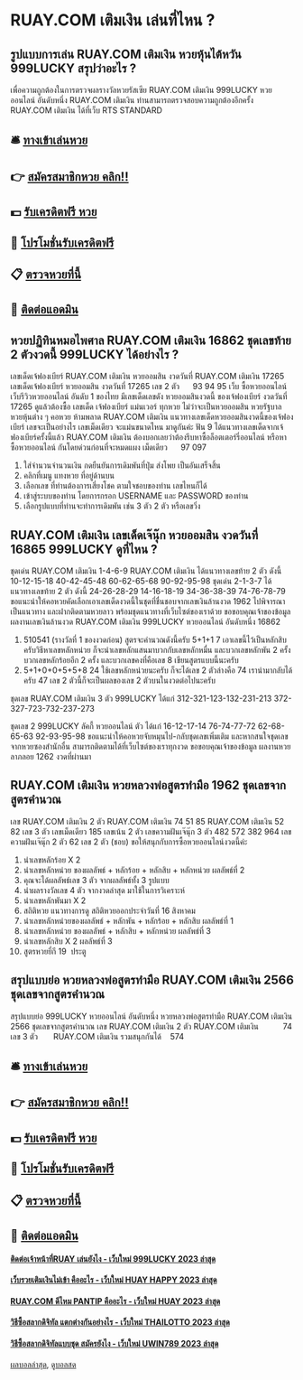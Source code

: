 # RUAY.COM เติมเงิน เล่นที่ไหน ?
## รูปแบบการเล่น RUAY.COM เติมเงิน หวยหุ้นไต้หวัน 999LUCKY สรุปว่าอะไร ?
เพื่อความถูกต้องในการตรวจผลรางวัลหวยรัสเซีย RUAY.COM เติมเงิน 999LUCKY หวยออนไลน์ อันดับหนึ่ง RUAY.COM เติมเงิน ท่านสามารถตรวจสอบความถูกต้องอีกครั้ง RUAY.COM เติมเงิน ได้ที่เว็บ RTS STANDARD

## 🛎 [ทางเข้าเล่นหวย](https://bit.ly/3BG5bNw)
## 👉 [สมัครสมาชิกหวย คลิก!!](https://bit.ly/3BG5bNw)
## 💵 [รับเครดิตฟรี หวย](https://bit.ly/3C3mvgS)
## 👑 [โปรโมชั่นรับเครดิตฟรี](https://bit.ly/3C3mvgS)
## 📋 [ตรวจหวยที่นี้](https://bit.ly/3C3mvgS)
## 📱 [ติดต่อแอดมิน](https://bit.ly/3C3mvgS)

## หวยปฏิทินหมอไพศาล RUAY.COM เติมเงิน 16862 ชุดเลขท้าย 2 ตัวงวดนี้ 999LUCKY ได้อย่างไร ?
เลขเด็ดเจ้ฟองเบียร์ RUAY.COM เติมเงิน หวยออมสิน งวดวันที่ RUAY.COM เติมเงิน 17265
เลขเด็ดเจ้ฟองเบียร์ หวยออมสิน งวดวันที่ 17265
เลข 2 ตัว      93 94 95
เว็บ ซื้อหวยออนไลน์ เว็บรีวิวหวยออนไลน์ อันดับ 1 ของไทย มีเลขเด็ดเลขดัง หวยออมสินงวดนี้ ของเจ้ฟองเบียร์ งวดวันที่ 17265 ดูแล้วต้องซื้อ เลขเด็ด เจ้ฟองเบียร์ แม่นเวอร์ ทุกหวย ไม่ว่าจะเป็นหวยออมสิน หวยรัฐบาล หวยหุ้นต่าง ๆ คอหวย ห้ามพลาด RUAY.COM เติมเงิน แนวทางเลขเด็ดหวยออมสินงวดนี้ของเจ้ฟองเบียร์ เลขจะเป็นอย่างไร เลขเม็ดเดียว จะแม่นขนาดไหน มาดูกันค่ะ
ฟัน 9
ได้แนวทางเลขเด็ดจากเจ้ฟองเบียร์ครั้งนี้แล้ว RUAY.COM เติมเงิน ต้องบอกเลยว่าต้องรีบหาซื้อล็อตเตอร์รี่ออนไลน์ หรือหาซื้อหวยออนไลน์ กันโดยด่วนก่อนที่จะหมดแผง
เม็ดเดียว      97 097
1. ใส่จำนวนจำนวนเงิน กดยืนยันการเดิมพันที่ปุ่ม ส่งโพย เป็นอันเสร็จสิ้น
2. คลิกที่เมนู แทงหวย ที่อยู่ด้านบน
3. เลือกเลข ที่ท่านต้องการเสี่ยงโชค ตามใจชอบของท่าน เลขไหนก็ได้
4. เข้าสู่ระบบของท่าน โดยการกรอก USERNAME และ PASSWORD ของท่าน
5. เลือกรูปแบบที่ท่านจะทำการเดิมพัน เช่น 3 ตัว 2 ตัว หรือเลขวิ่ง

## RUAY.COM เติมเงิน เลขเด็ดเจ๊นุ๊ก หวยออมสิน งวดวันที่ 16865 999LUCKY ดูที่ไหน ?
ชุดเด่น RUAY.COM เติมเงิน 1-4-6-9 RUAY.COM เติมเงิน ได้แนวทางเลขท้าย 2 ตัว ดังนี้
10-12-15-18
40-42-45-48
60-62-65-68
90-92-95-98
ชุดเด่น 2-1-3-7 ได้แนวทางเลขท้าย 2 ตัว ดังนี้
24-26-28-29
14-16-18-19
34-36-38-39
74-76-78-79
ขอแนะนำให้คอหวยคัดเลือกเอาเลขเด็ดงวดนี้ในชุดที่ชื่นชอบจากเลขเงินล้านงวด 1962 ไปพิจารณาเป็นแนวทาง และฝากติดตามหวยลาว พร้อมชุดแนวทางที่เว็บไซต์ของเราด้วย
ขอขอบคุณเจ้าของข้อมูล
ผลงานเลขเงินล้านงวด RUAY.COM เติมเงิน 999LUCKY หวยออนไลน์ อันดับหนึ่ง 16862

1. 510541 (รางวัลที่ 1 ของงวดก่อน) สูตรจะคำนวณดังนี้ครับ 5+1+1 7 เอาเลขนี้ไว้เป็นหลักสิบครับวิธีหาเลขหลักหน่วย ก็จะนำเลขหลักแสนมาบวกกับเลขหลักหมื่น และบวกเลขหลักพัน 2 ครั้ง บวกเลขหลักร้อยอีก 2 ครั้ง และบวกเลขคงที่คือเลข 8 เขียนสูตรแบบนี้นะครับ
2. 5+1+0+0+5+5+8 24 ใช้เลขหลักหน่วยนะครับ ก็จะได้เลข 2 ตัวล่างคือ 74 เรานำมากลับได้ครับ 47 เลข 2 ตัวนี้ก็จะเป็นผลของเลข 2 ตัวบนในงวดต่อไปนะครับ

ชุดเลข RUAY.COM เติมเงิน 3 ตัว 999LUCKY ได้แก่
312-321-123-132-231-213
372-327-723-732-237-273

ชุดเลข 2 999LUCKY ลัคกี้ หวยออนไลน์ ตัว ได้แก่
16-12-17-14
76-74-77-72
62-68-65-63
92-93-95-98
ขอแนะนำให้คอหวยจับหมุนไป-กลับชุดเลขเพิ่มเติม และหากสนใจชุดเลขจากหวยซองสำนักอื่น สามารถติดตามได้ที่เว็บไซต์ของเราทุกงวด
ขอขอบคุณเจ้าของข้อมูล
ผลงานหวยลาภลอย 1262 งวดที่ผ่านมา

## RUAY.COM เติมเงิน หวยหลวงพ่อสูตรทำมือ 1962 ชุดเลขจากสูตรคำนวณ
เลข RUAY.COM เติมเงิน 2 ตัว RUAY.COM เติมเงิน 74 51 85 RUAY.COM เติมเงิน 52 82
เลข 3 ตัว
เลขเม็ดเดียว 185
เลขเน้น 2 ตัว
เลขความฝันเจ๊นุ๊ก 3 ตัว 482 572 382 964
เลขความฝันเจ๊นุ๊ก 2 ตัว 62
เลข 2 ตัว (ชอบ)
ขอให้สนุกกับการซื้อหวยออนไลน์งวดนี้ค่ะ
1. นำเลขหลักร้อย X 2
2. นำเลขหลักหน่วย ของผลลัพธ์ + หลักร้อย + หลักสิบ + หลักหน่วย ผลลัพธ์ที่ 2
3. คุณจะได้ผลลัพธ์เลข 3 ตัว จากผลลัพธ์ทั้ง 3 รูปแบบ
4. นำผลรางวัลเลข 4 ตัว จากงวดล่าสุด มาใช้ในการวิเคราะห์
5. นำเลขหลักพันมา X 2
6. สถิติหวย แนวทางการดู สถิติหวยออกประจำวันที่ 16 สิงหาคม
7. นำเลขหลักหน่วยของผลลัพธ์ + หลักพัน + หลักร้อย + หลักสิบ ผลลัพธ์ที่ 1
8. นำเลขหลักหน่วย ของผลลัพธ์ + หลักสิบ + หลักหน่วย ผลลัพธ์ที่ 3
9. นำเลขหลักสิบ X 2 ผลลัพธ์ที่ 3
10. สูตรหวยยี่กี 19  ประตู

## สรุปแบบย่อ หวยหลวงพ่อสูตรทำมือ RUAY.COM เติมเงิน 2566 ชุดเลขจากสูตรคำนวณ
สรุปแบบย่อ 999LUCKY หวยออนไลน์ อันดับหนึ่ง หวยหลวงพ่อสูตรทำมือ RUAY.COM เติมเงิน 2566 ชุดเลขจากสูตรคำนวณ เลข RUAY.COM เติมเงิน 2 ตัว RUAY.COM เติมเงิน           74
เลข 3 ตัว       RUAY.COM เติมเงิน รวมสนุกกันได้    574

## 🛎 [ทางเข้าเล่นหวย](https://bit.ly/3BG5bNw)
## 👉 [สมัครสมาชิกหวย คลิก!!](https://bit.ly/3BG5bNw)
## 💵 [รับเครดิตฟรี หวย](https://bit.ly/3C3mvgS)
## 👑 [โปรโมชั่นรับเครดิตฟรี](https://bit.ly/3C3mvgS)
## 📋 [ตรวจหวยที่นี้](https://bit.ly/3C3mvgS)
## 📱 [ติดต่อแอดมิน](https://bit.ly/3C3mvgS)

#### [ติดต่อเจ้าหน้าที่RUAY เล่นยังไง - เว็บใหม่ 999LUCKY 2023 ล่าสุด](https://atom.io/themes/ติดต่อเจ้าหน้าที่ruay%20เล่นยังไง%20-%20เว็บใหม่%20999lucky%202023%20ล่าสุด)
#### [เว็บรวยเติมเงินไม่เข้า คืออะไร - เว็บใหม่ HUAY HAPPY 2023 ล่าสุด](https://atom.io/themes/เว็บรวยเติมเงินไม่เข้า%20คืออะไร%20-%20เว็บใหม่%20huay%20happy%202023%20ล่าสุด)
#### [RUAY.COM ดีไหม PANTIP คืออะไร - เว็บใหม่ HUAY 2023 ล่าสุด](https://atom.io/themes/ruay.com%20ดีไหม%20pantip%20คืออะไร%20-%20เว็บใหม่%20huay%202023%20ล่าสุด)
#### [วิธีซื้อสลากดิจิทัล แตกต่างกันอย่างไร - เว็บใหม่ THAILOTTO 2023 ล่าสุด](https://atom.io/themes/วิธีซื้อสลากดิจิทัล%20แตกต่างกันอย่างไร%20-%20เว็บใหม่%20thailotto%202023%20ล่าสุด)
#### [วิธีซื้อสลากดิจิทัลแบบชุด สมัครยังไง - เว็บใหม่ UWIN789 2023 ล่าสุด](https://atom.io/themes/วิธีซื้อสลากดิจิทัลแบบชุด%20สมัครยังไง%20-%20เว็บใหม่%20uwin789%202023%20ล่าสุด)

[ผลบอลล่าสุด](https://siamsport.tv "ผลบอลล่าสุด"), [ดูบอลสด](https://siamsport.tv/ดูบอลสด "ดูบอลสด")